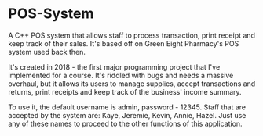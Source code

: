 # POS-System
A C++ POS system that allows staff to process transaction, print receipt and keep track of their sales. It's based off on Green Eight Pharmacy's POS system used back then. 

It's created in 2018 - the first major programming project that I've implemented for a course. It's riddled with bugs and needs a massive overhaul, but it allows its users to manage supplies, accept transactions and returns, print receipts and keep track of the business' income summary. 

To use it, the default username is admin, password - 12345. Staff that are accepted by the system are: Kaye, Jeremie, Kevin, Annie, Hazel. Just use any of these names to proceed to the other functions of this application.
